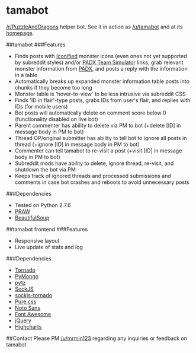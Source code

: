 tamabot
=======
[/r/PuzzleAndDragons](http://www.reddit.com/r/PuzzleAndDragons) helper bot. See it in action as [/u/tamabot](http://www.reddit.com/user/tamabot/) and at its [homepage](http://minyoung.ch/tamabot/).

##tamabot
###Features
* Finds posts with [Iconified](http://tamadra.com/iconify) monster icons (even ones not yet supported by subreddit styles) and/or [PADX Team Simulator](http://www.puzzledragonx.com/en/simulator.asp) links, grab relevant monster information from [PADX](http://www.puzzledragonx.com/), and posts a reply with the information in a table
* Automatically breaks up expanded monster information table posts into chunks if they become too long
* Monster table is 'hover-to-view' to be less intrusive via subreddit CSS
* Finds 'ID in flair'-type posts, grabs IDs from user's flair, and replies with IDs (for mobile users)
* Bot posts will automatically delete on comment score below 0 (functionality disabled on live bot)
* Parent commenter has ability to delete via PM to bot (+delete [ID] in message body in PM to bot)
* Thread OP/original submitter has ability to tell bot to ignore all posts in thread (+ignore [ID] in message body in PM to bot)
* Commenter can tell tamabot to re-visit a post (+visit [ID] in message body in PM to bot)
* Subreddit mods have ability to delete, ignore thread, re-visit, and shutdown the bot via PM
* Keeps track of ignored threads and processed submissions and comments in case bot crashes and reboots to avoid unnecessary posts

###Dependencies
* Tested on Python 2.7.6
* [PRAW](https://praw.readthedocs.org/)
* [BeautifulSoup](http://www.crummy.com/software/BeautifulSoup/)

##tamabot frontend
###Features
* Responsive layout
* Live update of stats and log

###Dependencies
* [Tornado](http://www.tornadoweb.org/en/stable/)
* [PyMongo](http://api.mongodb.org/python/current/)
* [pytz](http://pytz.sourceforge.net/)
* [SockJS](http://sockjs.org/)
* [sockjs-tornado](https://github.com/mrjoes/sockjs-tornado)
* [Pure.css](http://purecss.io/)
* [Noto Sans](http://www.google.com/fonts/specimen/Noto+Sans)
* [Font Awesome](http://fortawesome.github.io/Font-Awesome/)
* [jQuery](http://jquery.com/)
* [Highcharts](http://www.highcharts.com/)

##Contact
Please PM [/u/mrmin123](http://www.reddit.com/message/compose?to=mrmin123&subject=tamabot) regarding any inquiries or feedback on tamabot.
